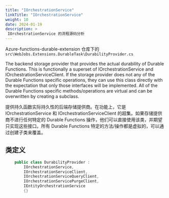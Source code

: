 ```yaml
---
title: "IOrchestrationService"
linkTitle: "IOrchestrationService"
weight: 10
date: 2024-01-19
description: >
 IOrchestrationService 的流程源码分析
---
```




Azure-functions-durable-extension 仓库下的    `src\WebJobs.Extensions.DurableTask\DurabilityProvider.cs`



The backend storage provider that provides the actual durability of Durable Functions. This is functionally a superset of IOrchestrationService and IOrchestrationServiceClient. If the storage provider does not any of the Durable Functions specific operations, they can use this class directly with the expectation that only those interfaces will be implemented. All of the Durable Functions specific methods/operations are virtual and can be overwritten by creating a subclass.

提供持久函数实际持久性的后端存储提供商。在功能上，它是 IOrchestrationService 和 IOrchestrationServiceClient 的超集。如果存储提供商不进行任何特定的 Durable Functions 操作，他们可以直接使用该类，并期望只实现这些接口。所有 Durable Functions 特定的方法/操作都是虚拟的，可以通过创建子类来覆盖。



## 类定义



```c#
    public class DurabilityProvider :
        IOrchestrationService,
        IOrchestrationServiceClient,
        IOrchestrationServiceQueryClient,
        IOrchestrationServicePurgeClient,
        IEntityOrchestrationService
        {}
```

